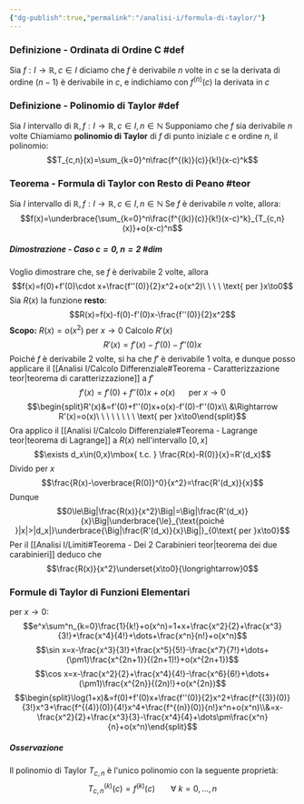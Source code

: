```yaml
---
{"dg-publish":true,"permalink":"/analisi-i/formula-di-taylor/"}
---
```


### Definizione - Ordinata di Ordine C #def 
Sia $f:I\to\mathbb{R},c\in I$
diciamo che $f$ è derivabile $n$ volte in $c$ se la derivata di ordine $(n-1)$ è derivabile in $c$, e indichiamo con $f^{(n)}(c)$ la derivata in $c$
### Definizione - Polinomio di Taylor #def
Sia $I$ intervallo di $\mathbb{R}, f:I\to\mathbb{R},c\in I,n\in\mathbb{N}$
Supponiamo che $f$ sia derivabile $n$ volte
Chiamiamo **polinomio di Taylor** di $f$ di punto iniziale $c$ e ordine $n$, il polinomio:
$$T_{c,n}(x)=\sum_{k=0}^n\frac{f^{(k)}(c)}{k!}(x-c)^k$$

### Teorema - Formula di Taylor con Resto di Peano #teor
Sia $I$ intervallo di $\mathbb{R}, f:I\to\mathbb{R},c\in I,n\in\mathbb{N}$
Se $f$ è derivabile $n$ volte, allora:
$$f(x)=\underbrace{\sum_{k=0}^n\frac{f^{(k)}(c)}{k!}(x-c)^k}_{T_{c,n}(x)}+o(x-c)^n$$
##### Dimostrazione - Caso $c=0,n=2$ #dim 
Voglio dimostrare che, se $f$ è derivabile $2$ volte, allora
$$f(x)=f(0)+f'(0)\cdot x+\frac{f''(0)}{2}x^2+o(x^2)\ \ \ \ \text{ per }x\to0$$
Sia $R(x)$ la funzione **resto**:
$$R(x)=f(x)-f(0)-f'(0)x-\frac{f''(0)}{2}x^2$$
**Scopo:** $R(x)=o(x^2)$ per $x\to0$
Calcolo $R'(x)$
$$R'(x)=f'(x)-f'(0)-f''(0)x$$
Poiché $f$ è derivabile 2 volte, si ha che $f'$ è derivabile 1 volta, e dunque posso applicare il [[Analisi I/Calcolo Differenziale#Teorema - Caratterizzazione teor\|teorema di caratterizzazione]] a $f'$
$$f'(x)=f'(0)+f''(0)x+o(x)\ \ \ \ \ \text{ per }x\to0$$
$$\begin{split}R'(x)&=f'(0)+f''(0)x+o(x)-f'(0)-f''(0)x\\ &\Rightarrow R'(x)=o(x)\ \ \ \ \ \ \ \ \text{ per }x\to0\end{split}$$
Ora applico il [[Analisi I/Calcolo Differenziale#Teorema - Lagrange teor\|teorema di Lagrange]] a $R(x)$ nell'intervallo $[0,x]$
$$\exists d_x\in(0,x)\mbox{ t.c. } \frac{R(x)-R(0)}{x}=R'(d_x)$$
Divido per $x$
$$\frac{R(x)-\overbrace{R(0)}^0}{x^2}=\frac{R'(d_x)}{x}$$
Dunque
$$0\le\Big|\frac{R(x)}{x^2}\Big|=\Big|\frac{R'(d_x)}{x}\Big|\underbrace{\le}_{\text{poiché }|x|>|d_x|}\underbrace{\Big|\frac{R'(d_x)}{x}\Big|}_{0\text{ per }x\to0}$$
Per il [[Analisi I/Limiti#Teorema - Dei 2 Carabinieri teor\|teorema dei due carabinieri]] deduco che
$$\frac{R(x)}{x^2}\underset{x\to0}{\longrightarrow}0$$
### Formule di Taylor di Funzioni Elementari
per $x\to0$:
$$e^x\sum^n_{k=0}\frac{1}{k!}+o(x^n)=1+x+\frac{x^2}{2}+\frac{x^3}{3!}+\frac{x^4}{4!}+\dots+\frac{x^n}{n!}+o(x^n)$$
$$\sin x=x-\frac{x^3}{3!}+\frac{x^5}{5!}-\frac{x^7}{7!}+\dots+(\pm1)\frac{x^{2n+1}}{(2n+1)!}+o(x^{2n+1})$$
$$\cos x=x-\frac{x^2}{2}+\frac{x^4}{4!}-\frac{x^6}{6!}+\dots+(\pm1)\frac{x^{2n}}{(2n)!}+o(x^{2n})$$
$$\begin{split}\log(1+x)&=f(0)+f'(0)x+\frac{f''(0)}{2}x^2+\frac{f^{(3)}(0)}{3!}x^3+\frac{f^{(4)}(0)}{4!}x^4+\frac{f^{(n)}(0)}{n!}x^n+o(x^n)\\&=x-\frac{x^2}{2}+\frac{x^3}{3}-\frac{x^4}{4}+\dots\pm\frac{x^n}{n}+o(x^n)\end{split}$$
##### Osservazione
Il polinomio di Taylor $T_{c,n}$ è l'unico polinomio con la seguente proprietà:
$$T_{c,n}^{(k)}(c)=f^{(k)}(c)\ \ \ \ \ \ \ \forall\ k=0,...,n$$